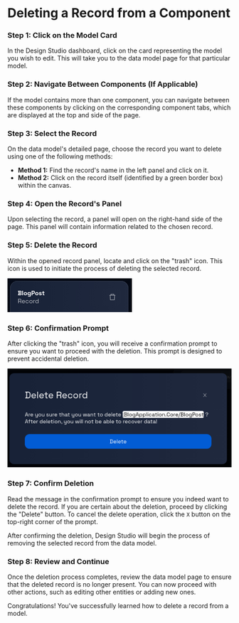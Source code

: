 # Deleting a Record from a Component

### **Step 1: Click on the Model Card**

In the Design Studio dashboard, click on the card representing the model you wish to edit. This will take you to the data model page for that particular model.

### **Step 2: Navigate Between Components (If Applicable)**

If the model contains more than one component, you can navigate between these components by clicking on the corresponding component tabs, which are displayed at the top and side of the page.

### **Step 3: Select the Record**

On the data model's detailed page, choose the record you want to delete using one of the following methods:

- **Method 1:** Find the record's name in the left panel and click on it.
- **Method 2:** Click on the record itself (identified by a green border box) within the canvas.

### **Step 4: Open the Record's Panel**

Upon selecting the record, a panel will open on the right-hand side of the page. This panel will contain information related to the chosen record.

### **Step 5: Delete the Record**

Within the opened record panel, locate and click on the "trash" icon. This icon is used to initiate the process of deleting the selected record.

![](img/delete-record-1.png)

### **Step 6: Confirmation Prompt**

After clicking the "trash" icon, you will receive a confirmation prompt to ensure you want to proceed with the deletion. This prompt is designed to prevent accidental deletion.

![](img/delete-record-2.png)

### **Step 7: Confirm Deletion**

Read the message in the confirmation prompt to ensure you indeed want to delete the record. If you are certain about the deletion, proceed by clicking the "Delete" button. To cancel the delete operation, click the `X` button on the top-right corner of the prompt.

After confirming the deletion, Design Studio will begin the process of removing the selected record from the data model.

### **Step 8: Review and Continue**

Once the deletion process completes, review the data model page to ensure that the deleted record is no longer present. You can now proceed with other actions, such as editing other entities or adding new ones.

Congratulations! You've successfully learned how to delete a record from a model.
